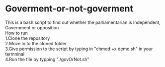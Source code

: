 # Goverment-or-not-goverment
This is a bash script to find out whether the parliamentarian is Independent, Government or opposition <br>
How to run<br>
1.Clone the repository<br>
2.Move in to the cloned folder<br>
3.Give permission to the script by typing in "chmod +x demo.sh" in your termninal<br>
4.Run the file by typping "./govOrNot.sh"
